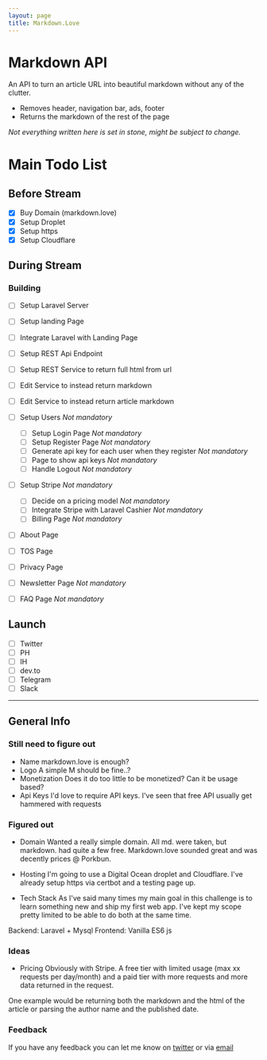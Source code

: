 ```yaml
---
layout: page
title: Markdown.Love
---
```


# Markdown API

An API to turn an article URL into beautiful markdown without any of the clutter.

- Removes header, navigation bar, ads, footer
- Returns the markdown of the rest of the page

_Not everything written here is set in stone, might be subject to change._

# Main Todo List

## Before Stream

- [x] Buy Domain (markdown.love)
- [x] Setup Droplet
- [x] Setup https
- [x] Setup Cloudflare

## During Stream

### Building

- [ ] Setup Laravel Server
- [ ] Setup landing Page
- [ ] Integrate Laravel with Landing Page

- [ ] Setup REST Api Endpoint
- [ ] Setup REST Service to return full html from url
- [ ] Edit Service to instead return markdown
- [ ] Edit Service to instead return article markdown

- [ ] Setup Users _Not mandatory_

  - [ ] Setup Login Page _Not mandatory_
  - [ ] Setup Register Page _Not mandatory_
  - [ ] Generate api key for each user when they register _Not mandatory_
  - [ ] Page to show api keys _Not mandatory_
  - [ ] Handle Logout _Not mandatory_

- [ ] Setup Stripe _Not mandatory_

  - [ ] Decide on a pricing model _Not mandatory_
  - [ ] Integrate Stripe with Laravel Cashier _Not mandatory_
  - [ ] Billing Page _Not mandatory_

- [ ] About Page
- [ ] TOS Page
- [ ] Privacy Page
- [ ] Newsletter Page _Not mandatory_
- [ ] FAQ Page _Not mandatory_

## Launch

- [ ] Twitter
- [ ] PH
- [ ] IH
- [ ] dev.to
- [ ] Telegram
- [ ] Slack

---

## General Info

### Still need to figure out

- Name
  markdown.love is enough?
- Logo
  A simple M should be fine..?
- Monetization
  Does it do too little to be monetized? Can it be usage based?
- Api Keys
  I'd love to require API keys. I've seen that free API usually get hammered with requests

### Figured out

- Domain
  Wanted a really simple domain. All md. were taken, but markdown. had quite a few free. Markdown.love sounded great and was decently prices @ Porkbun.

- Hosting
  I'm going to use a Digital Ocean droplet and Cloudflare. I've already setup https via certbot and a testing page up.

- Tech Stack
  As I've said many times my main goal in this challenge is to learn something new and ship my first web app. I've kept my scope pretty limited to be able to do both at the same time.

Backend: Laravel + Mysql
Frontend: Vanilla ES6 js

### Ideas

- Pricing
  Obviously with Stripe. A free tier with limited usage (max xx requests per day/month) and a paid tier with more requests and more data returned in the request.

One example would be returning both the markdown and the html of the article or parsing the author name and the published date.

### Feedback

If you have any feedback you can let me know on [twitter][0] or via [email][1]

[0]: https://twitter.com/valentinourbano
[1]: http://www.valentinourbano.com/about#contact
